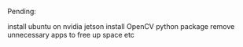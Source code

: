 Pending:

install ubuntu on nvidia jetson
install OpenCV python package
remove unnecessary apps to free up space
etc
